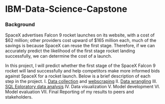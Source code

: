 # IBM-Data-Science-Capstone

### Background
SpaceX advertises Falcon 9 rocket launches on its website, with a cost of $62 million; other providers cost upward of $165 million each, much of the savings is because SpaceX can reuse the first stage. Therefore, if we can accurately predict the likelihood of the first stage rocket landing successfully, we can determine the cost of a launch. 

In this project, I will predict whether the first stage of the SpaceX Falcon 9 rocket will land successfully and help competitors make more informed bids against SpaceX for a rocket launch. Below is a brief description of each step in the project.
  I. [Data collection](https://github.com/kellibelcher/IBM-Data-Science-Capstone/blob/master/Week%201%20Lab:%20Spacex%20Data%20Collection.ipynb) and [webscraping](https://github.com/kellibelcher/IBM-Data-Science-Capstone-2/blob/master/Week%201%20Lab:%20Webscraping.ipynb)
  II. [Data wrangling](https://github.com/kellibelcher/IBM-Data-Science-Capstone/blob/master/Lab%202:%20Data%20Wrangling.ipynb) 
  III. [SQL Eploratory data analysis](https://github.com/kellibelcher/IBM-Data-Science-Capstone/blob/master/Lab%203:%20SQL%20EDA.ipynb)
  IV. Data visualization
  V. Model development
  VI. Model evaluation
  VII. Final Reporting of my results to peers and stakeholders.
